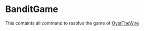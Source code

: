 # BanditGame
This containts all command to resolve the game of [OverTheWire](https://overthewire.org/wargames/bandit)
